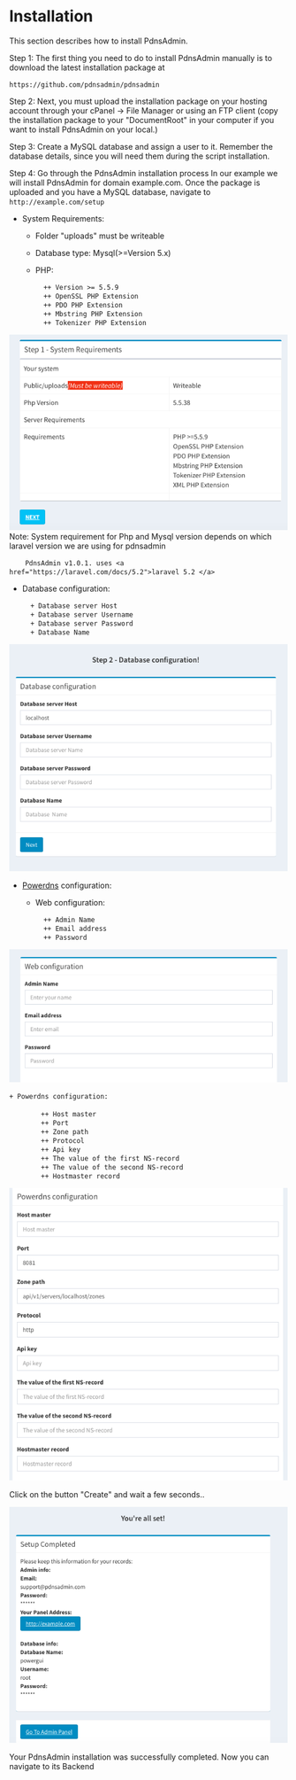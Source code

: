 # Installation

This section describes how to install PdnsAdmin.


Step 1: The first thing you need to do to install PdnsAdmin manually is to download the latest installation package at 

	https://github.com/pdnsadmin/pdnsadmin


Step 2: Next, you must upload the installation package on your hosting account through your cPanel -> File Manager or using an FTP client (copy the installation package to your "DocumentRoot" in your computer if you want to install PdnsAdmin on your local.)

Step 3: Create a MySQL database and assign a user to it. Remember the database details, since you will need them during the script installation. 

Step 4: Go through the PdnsAdmin installation process
In our example we will install PdnsAdmin for domain example.com. Once the package is uploaded  and you have a MySQL database, navigate to `http://example.com/setup`

- System Requirements:
	+ Folder "uploads" must be writeable
	+ Database type: Mysql(>=Version 5.x)
	+ PHP:

			++ Version >= 5.5.9
			++ OpenSSL PHP Extension
			++ PDO PHP Extension
			++ Mbstring PHP Extension
			++ Tokenizer PHP Extension
![Screenshot](images/step1.png)
Note: System requirement for Php and Mysql version depends on which laravel version we are using for pdnsadmin

		PdnsAdmin v1.0.1. uses <a href="https://laravel.com/docs/5.2">laravel 5.2 </a>


- Database configuration:

		+ Database server Host
		+ Database server Username
		+ Database server Password
		+ Database Name
![Screenshot](images/step2.png)

- [Powerdns](https://www.powerdns.com) configuration:
	+ Web configuration:

			++ Admin Name
			++ Email address
			++ Password
![Screenshot](images/step3-1.png)

	+ Powerdns configuration:

			++ Host master
			++ Port
			++ Zone path
			++ Protocol
			++ Api key
			++ The value of the first NS-record
			++ The value of the second NS-record
			++ Hostmaster record

![Screenshot](images/step3-2.png)

Click on the button "Create" and wait a few seconds..

![Screenshot](images/welldone.png)


Your PdnsAdmin installation was successfully completed. Now you can navigate to its Backend